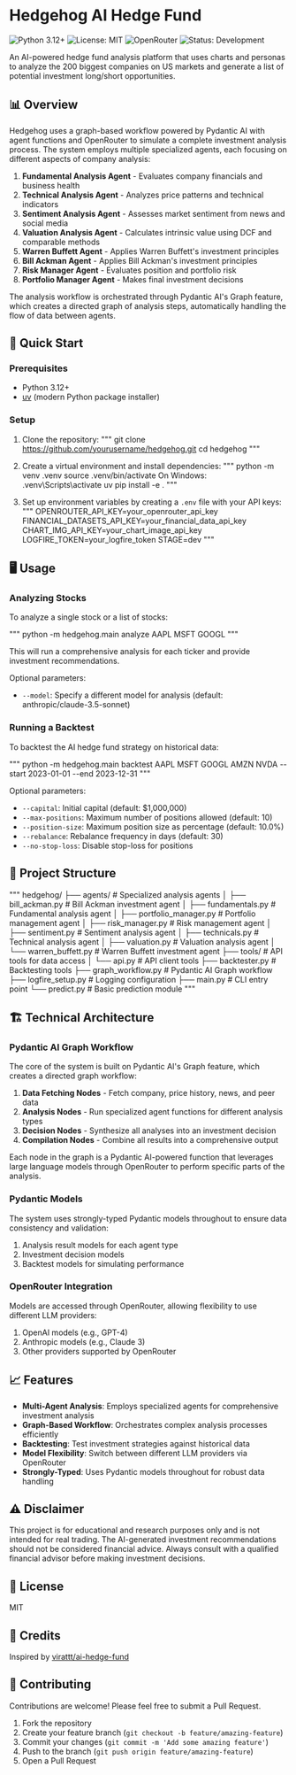 # Hedgehog AI Hedge Fund

![Python 3.12+](https://img.shields.io/badge/python-3.12+-blue.svg)
![License: MIT](https://img.shields.io/badge/License-MIT-yellow.svg)
![OpenRouter](https://img.shields.io/badge/API-OpenRouter-orange.svg)
![Status: Development](https://img.shields.io/badge/Status-Development-green.svg)

An AI-powered hedge fund analysis platform that uses charts and personas to analyze the 200 biggest companies on US markets and generate a list of potential investment long/short opportunities.

## 📊 Overview

Hedgehog uses a graph-based workflow powered by Pydantic AI with agent functions and OpenRouter to simulate a complete investment analysis process. The system employs multiple specialized agents, each focusing on different aspects of company analysis:

1. **Fundamental Analysis Agent** - Evaluates company financials and business health
2. **Technical Analysis Agent** - Analyzes price patterns and technical indicators
3. **Sentiment Analysis Agent** - Assesses market sentiment from news and social media
4. **Valuation Analysis Agent** - Calculates intrinsic value using DCF and comparable methods
5. **Warren Buffett Agent** - Applies Warren Buffett's investment principles
6. **Bill Ackman Agent** - Applies Bill Ackman's investment principles
7. **Risk Manager Agent** - Evaluates position and portfolio risk
8. **Portfolio Manager Agent** - Makes final investment decisions

The analysis workflow is orchestrated through Pydantic AI's Graph feature, which creates a directed graph of analysis steps, automatically handling the flow of data between agents.

## 🚀 Quick Start

### Prerequisites

- Python 3.12+
- [uv](https://github.com/astral-sh/uv) (modern Python package installer)

### Setup

1. Clone the repository:
"""
git clone https://github.com/yourusername/hedgehog.git
cd hedgehog
"""

2. Create a virtual environment and install dependencies:
"""
python -m venv .venv
source .venv/bin/activate
On Windows:
.venv\Scripts\activate
uv pip install -e .
"""

4. Set up environment variables by creating a `.env` file with your API keys:
"""
OPENROUTER_API_KEY=your_openrouter_api_key
FINANCIAL_DATASETS_API_KEY=your_financial_data_api_key
CHART_IMG_API_KEY=your_chart_image_api_key
LOGFIRE_TOKEN=your_logfire_token
STAGE=dev
"""

## 🖥️ Usage

### Analyzing Stocks

To analyze a single stock or a list of stocks:

"""
python -m hedgehog.main analyze AAPL MSFT GOOGL
"""

This will run a comprehensive analysis for each ticker and provide investment recommendations.

Optional parameters:
- `--model`: Specify a different model for analysis (default: anthropic/claude-3.5-sonnet)

### Running a Backtest

To backtest the AI hedge fund strategy on historical data:

"""
python -m hedgehog.main backtest AAPL MSFT GOOGL AMZN NVDA --start 2023-01-01 --end 2023-12-31
"""

Optional parameters:
- `--capital`: Initial capital (default: $1,000,000)
- `--max-positions`: Maximum number of positions allowed (default: 10)
- `--position-size`: Maximum position size as percentage (default: 10.0%)
- `--rebalance`: Rebalance frequency in days (default: 30)
- `--no-stop-loss`: Disable stop-loss for positions

## 📂 Project Structure

"""
hedgehog/
├── agents/                   # Specialized analysis agents
│   ├── bill_ackman.py        # Bill Ackman investment agent
│   ├── fundamentals.py       # Fundamental analysis agent
│   ├── portfolio_manager.py  # Portfolio management agent
│   ├── risk_manager.py       # Risk management agent
│   ├── sentiment.py          # Sentiment analysis agent
│   ├── technicals.py         # Technical analysis agent
│   ├── valuation.py          # Valuation analysis agent
│   └── warren_buffett.py     # Warren Buffett investment agent
├── tools/                    # API tools for data access
│   └── api.py                # API client tools
├── backtester.py             # Backtesting tools
├── graph_workflow.py         # Pydantic AI Graph workflow
├── logfire_setup.py          # Logging configuration
├── main.py                   # CLI entry point
└── predict.py                # Basic prediction module
"""

## 🏗️ Technical Architecture

### Pydantic AI Graph Workflow

The core of the system is built on Pydantic AI's Graph feature, which creates a directed graph workflow:

1. **Data Fetching Nodes** - Fetch company, price history, news, and peer data
2. **Analysis Nodes** - Run specialized agent functions for different analysis types
3. **Decision Nodes** - Synthesize all analyses into an investment decision
4. **Compilation Nodes** - Combine all results into a comprehensive output

Each node in the graph is a Pydantic AI-powered function that leverages large language models through OpenRouter to perform specific parts of the analysis.

### Pydantic Models

The system uses strongly-typed Pydantic models throughout to ensure data consistency and validation:

1. Analysis result models for each agent type
2. Investment decision models
3. Backtest models for simulating performance

### OpenRouter Integration

Models are accessed through OpenRouter, allowing flexibility to use different LLM providers:

1. OpenAI models (e.g., GPT-4)
2. Anthropic models (e.g., Claude 3)
3. Other providers supported by OpenRouter

## 📈 Features

- **Multi-Agent Analysis**: Employs specialized agents for comprehensive investment analysis
- **Graph-Based Workflow**: Orchestrates complex analysis processes efficiently
- **Backtesting**: Test investment strategies against historical data
- **Model Flexibility**: Switch between different LLM providers via OpenRouter
- **Strongly-Typed**: Uses Pydantic models throughout for robust data handling

## ⚠️ Disclaimer

This project is for educational and research purposes only and is not intended for real trading. The AI-generated investment recommendations should not be considered financial advice. Always consult with a qualified financial advisor before making investment decisions.

## 📄 License

MIT

## 👏 Credits

Inspired by [virattt/ai-hedge-fund](https://github.com/virattt/ai-hedge-fund)

## 🤝 Contributing

Contributions are welcome! Please feel free to submit a Pull Request.

1. Fork the repository
2. Create your feature branch (`git checkout -b feature/amazing-feature`)
3. Commit your changes (`git commit -m 'Add some amazing feature'`)
4. Push to the branch (`git push origin feature/amazing-feature`)
5. Open a Pull Request
